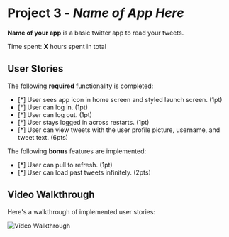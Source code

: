 # Project 3 - *Name of App Here*

**Name of your app** is a basic twitter app to read your tweets.

Time spent: **X** hours spent in total

## User Stories

The following **required** functionality is completed:

- [*] User sees app icon in home screen and styled launch screen. (1pt)
- [*] User can log in. (1pt)
- [*] User can log out. (1pt)
- [*] User stays logged in across restarts. (1pt)
- [*] User can view tweets with the user profile picture, username, and tweet text. (6pts)

The following **bonus** features are implemented:

- [*] User can pull to refresh. (1pt)
- [*] User can load past tweets infinitely. (2pts)

## Video Walkthrough

Here's a walkthrough of implemented user stories:

<img src='http://i.imgur.com/link/to/your/gif/file.gif' title='Video Walkthrough' width='' alt='Video Walkthrough' />

